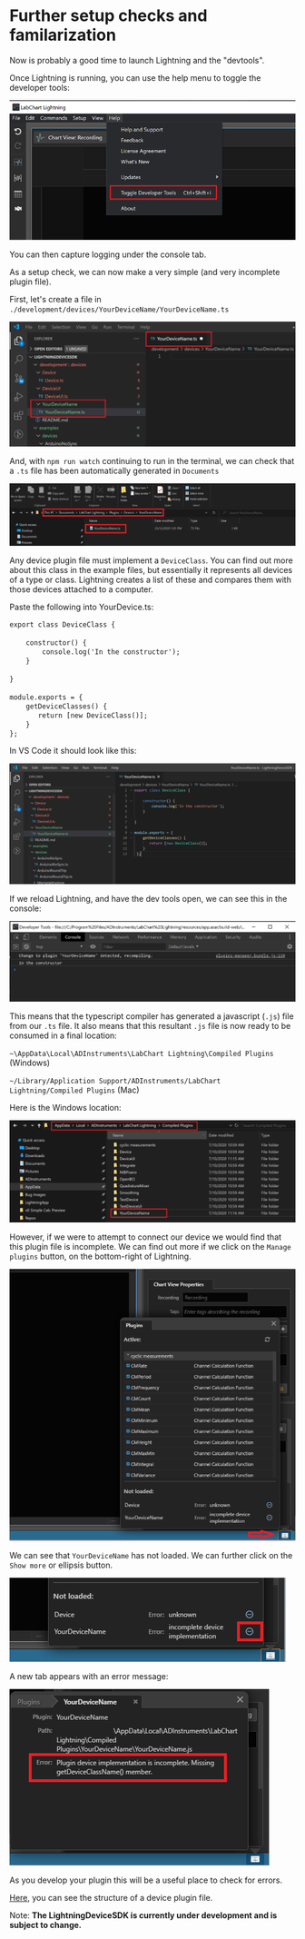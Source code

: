 # Further setup checks and familarization

Now is probably a good time to launch Lightning and the "devtools".

Once Lightning is running, you can use the help menu to toggle the developer tools:

![toggle-developer-tools](images/toggle-developer-tools.png)

You can then capture logging under the console tab.

As a setup check, we can now make a very simple (and very incomplete plugin file).

First, let's create a file in `./development/devices/YourDeviceName/YourDeviceName.ts`

![empty-plugin](./images/empty-plugin.png)


And, with `npm run watch` continuing to run in the terminal, we can check that a `.ts` file has been automatically generated in `Documents`

![documents](images/documents.png)

Any device plugin file must implement a `DeviceClass`. You can find out more about this class in the example files, but essentially it represents all devices of a type or class. Lightning creates a list of these and compares them with those devices attached to a computer.

Paste the following into YourDevice.ts:

```
export class DeviceClass {

    constructor() {
        console.log('In the constructor');
    }

}

module.exports = {
    getDeviceClasses() {
       return [new DeviceClass()];
    }
};
```

In VS Code it should look like this:

![first-code](images/first-code.png)


If we reload Lightning, and have the dev tools open, we can see this in the console:

![compile-message](images/compile-message.png)

This means that the typescript compiler has generated a javascript (`.js`) file from our `.ts` file. It also means that this resultant `.js` file is now ready to be consumed in a final location:

`~\AppData\Local\ADInstruments\LabChart Lightning\Compiled Plugins` (Windows)

`~/Library/Application Support/ADInstruments/LabChart Lightning/Compiled Plugins` (Mac)

Here is the Windows location:

![compiled-plugins](images/compiled-plugins.png)

However, if we were to attempt to connect our device we would find that this plugin file is incomplete. We can find out more if we click on the `Manage plugins` button, on the bottom-right of Lightning.

![click-managed-plugins](images/click-managed-plugins.png)

We can see that `YourDeviceName` has not loaded. We can further click on the `Show more` or ellipsis button.

![show-more](images/show-more.png)

A new tab appears with an error message:

![error-message](images/error-message.png)

As you develop your plugin this will be a useful place to check for errors.

[Here](OVERVIEW.md), you can see the structure of a device plugin file.  
  



<!-- 

In this case we have not correctly implemented the IDeviceClass interface. You can find this and other interfaces in `device-api.ts`:

![device-api](images/device-api.png) -->




Note: **The LightningDeviceSDK is currently under development and is subject to change.**

